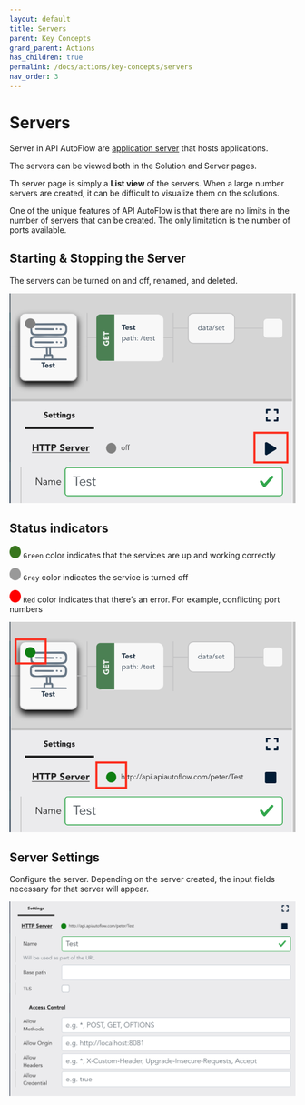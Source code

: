 ```yaml
---
layout: default
title: Servers
parent: Key Concepts
grand_parent: Actions
has_children: true
permalink: /docs/actions/key-concepts/servers
nav_order: 3
---
```


# Servers
Server in API AutoFlow are [application server](https://en.wikipedia.org/wiki/Application_server) that hosts applications.

The servers can be viewed both in the Solution and Server pages.

Th server page is simply a **List view** of the servers. When a large number servers are created, it can be difficult to visualize them on the solutions.

One of the unique features of API AutoFlow is that there are no limits in the number of servers that can be created. The only limitation is the number of ports available.

## Starting & Stopping the Server
The servers can be turned on and off, renamed, and deleted.

![Upload Cert](/assets/images/server-off.png)

## Status indicators


<img src="/assets/images/server-status-icon-green.png" alt="!" width="20"/>  `Green` color indicates that the services are up and working correctly

<img src="/assets/images/server-status-icon-grey.png" alt="!" width="20"/>  `Grey` color indicates the service is turned off

<img src="/assets/images/server-status-icon-red.png" alt="!" width="20"/>  `Red` color indicates that there’s an error. For example, conflicting port numbers

![Upload Cert](/assets/images/server-status.png)

## Server Settings
Configure the server.  Depending on the server created, the input fields necessary for that server will appear.

![Upload Cert](/assets/images/server-settings.png)
